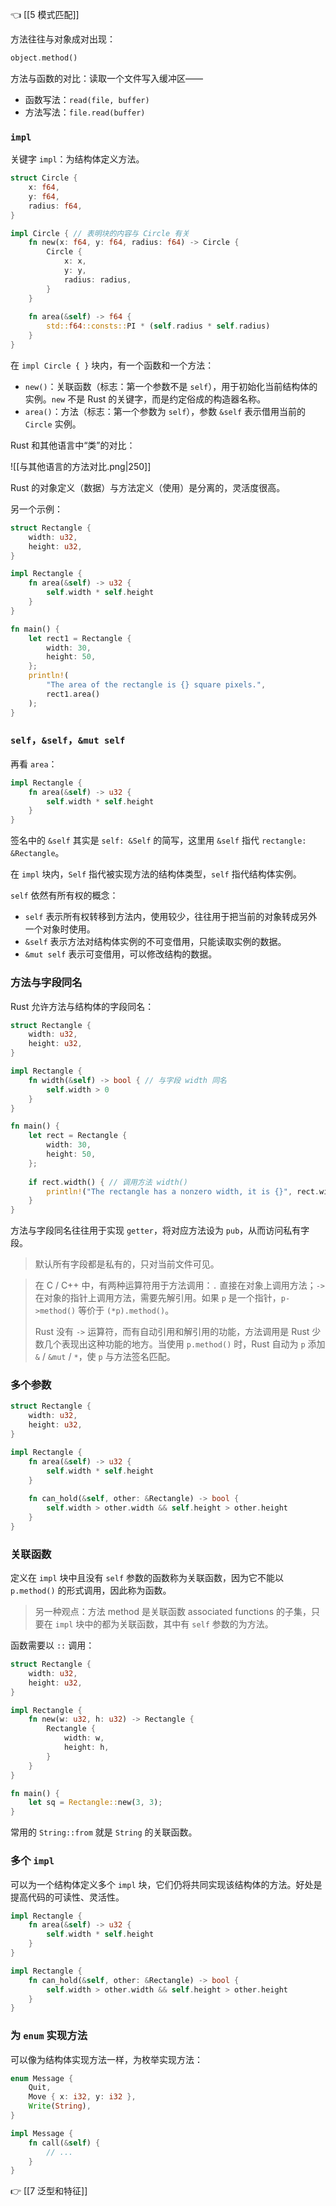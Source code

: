 👈 [[5 模式匹配]]

方法往往与对象成对出现：

```rust
object.method()
```

方法与函数的对比：读取一个文件写入缓冲区——

- 函数写法：`read(file, buffer)`
- 方法写法：`file.read(buffer)`

### `impl`

关键字 `impl`：为结构体定义方法。

```rust
struct Circle {
    x: f64,
    y: f64,
    radius: f64,
}

impl Circle { // 表明块的内容与 Circle 有关
    fn new(x: f64, y: f64, radius: f64) -> Circle {
        Circle {
            x: x,
            y: y,
            radius: radius,
        }
    }
	
    fn area(&self) -> f64 {
        std::f64::consts::PI * (self.radius * self.radius)
    }
}
```

在 `impl Circle { }` 块内，有一个函数和一个方法：

- `new()`：关联函数（标志：第一个参数不是 `self`），用于初始化当前结构体的实例。`new` 不是 Rust 的关键字，而是约定俗成的构造器名称。
- `area()`：方法（标志：第一个参数为 `self`），参数 `&self` 表示借用当前的 `Circle` 实例。

Rust 和其他语言中“类”的对比：

![[与其他语言的方法对比.png|250]]

Rust 的对象定义（数据）与方法定义（使用）是分离的，灵活度很高。

另一个示例：

```rust
struct Rectangle {
    width: u32,
    height: u32,
}

impl Rectangle {
    fn area(&self) -> u32 {
        self.width * self.height
    }
}

fn main() {
    let rect1 = Rectangle {
        width: 30,
        height: 50,
    };
    println!(
        "The area of the rectangle is {} square pixels.",
        rect1.area()
    );
}
```

### `self`，`&self`，`&mut self`

再看 `area`：

```rust
impl Rectangle {
    fn area(&self) -> u32 {
        self.width * self.height
    }
}
```

签名中的 `&self` 其实是 `self: &Self` 的简写，这里用 `&self` 指代 `rectangle: &Rectangle`。

在 `impl` 块内，`Self` 指代被实现方法的结构体类型，`self` 指代结构体实例。

`self` 依然有所有权的概念：

- `self` 表示所有权转移到方法内，使用较少，往往用于把当前的对象转成另外一个对象时使用。
- `&self` 表示方法对结构体实例的不可变借用，只能读取实例的数据。
- `&mut self` 表示可变借用，可以修改结构的数据。

### 方法与字段同名

Rust 允许方法与结构体的字段同名：

```rust
struct Rectangle {
    width: u32,
    height: u32,
}

impl Rectangle {
    fn width(&self) -> bool { // 与字段 width 同名
        self.width > 0
    }
}

fn main() {
    let rect = Rectangle {
        width: 30,
        height: 50,
    };
	
    if rect.width() { // 调用方法 width()
        println!("The rectangle has a nonzero width, it is {}", rect.width); // 调用字段 width
    }
}
```

方法与字段同名往往用于实现 `getter`，将对应方法设为 `pub`，从而访问私有字段。

> 默认所有字段都是私有的，只对当前文件可见。

> 在 C / C++ 中，有两种运算符用于方法调用：`.` 直接在对象上调用方法；`->` 在对象的指针上调用方法，需要先解引用。如果 `p` 是一个指针，`p->method()` 等价于 `(*p).method()`。
> 
> Rust 没有 `->` 运算符，而有自动引用和解引用的功能，方法调用是 Rust 少数几个表现出这种功能的地方。当使用 `p.method()` 时，Rust 自动为 `p` 添加 `&` / `&mut` / `*`，使 `p` 与方法签名匹配。

### 多个参数

```rust
struct Rectangle {
    width: u32,
    height: u32,
}

impl Rectangle {
    fn area(&self) -> u32 {
        self.width * self.height
    }
	
    fn can_hold(&self, other: &Rectangle) -> bool {
        self.width > other.width && self.height > other.height
    }
}
```

### 关联函数

定义在 `impl` 块中且没有 `self` 参数的函数称为关联函数，因为它不能以 `p.method()` 的形式调用，因此称为函数。

> 另一种观点：方法 method 是关联函数 associated functions 的子集，只要在 `impl` 块中的都为关联函数，其中有 `self` 参数的为方法。

函数需要以 `::` 调用：

```rust
struct Rectangle {
    width: u32,
    height: u32,
}

impl Rectangle {
    fn new(w: u32, h: u32) -> Rectangle {
        Rectangle {
            width: w,
            height: h,
        }
    }
}

fn main() {
    let sq = Rectangle::new(3, 3);
}
```

常用的 `String::from` 就是 `String` 的关联函数。

### 多个 `impl`

可以为一个结构体定义多个 `impl` 块，它们仍将共同实现该结构体的方法。好处是提高代码的可读性、灵活性。

```rust
impl Rectangle {
    fn area(&self) -> u32 {
        self.width * self.height
    }
}

impl Rectangle {
    fn can_hold(&self, other: &Rectangle) -> bool {
        self.width > other.width && self.height > other.height
    }
}
```

### 为 `enum` 实现方法

可以像为结构体实现方法一样，为枚举实现方法：

```rust
enum Message {
    Quit,
    Move { x: i32, y: i32 },
    Write(String),
}

impl Message {
    fn call(&self) {
        // ...
    }
}
```

👉 [[7 泛型和特征]]